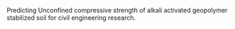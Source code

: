 Predicting Unconfined compressive strength of alkali activated geopolymer stabilized soil for civil engineering research.
